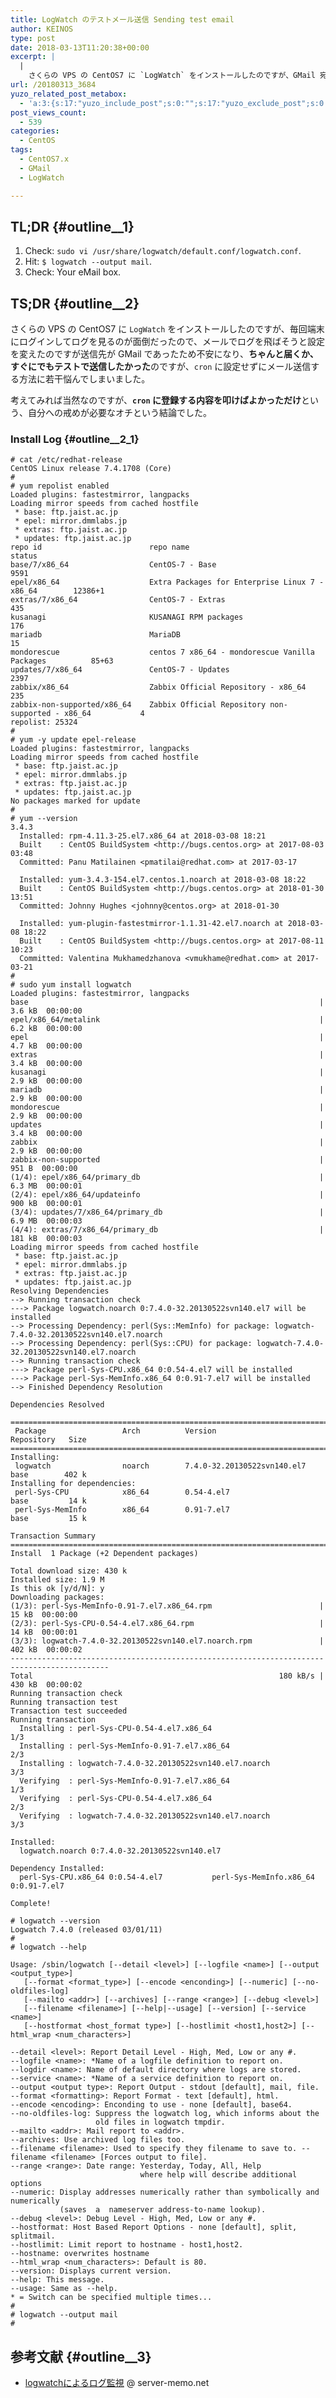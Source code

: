 ```yaml
---
title: LogWatch のテストメール送信 Sending test email
author: KEINOS
type: post
date: 2018-03-13T11:20:38+00:00
excerpt: |
  |
    さくらの VPS の CentOS7 に `LogWatch` をインストールしたのですが、GMail 宛にログが届くかすぐにチェックしたい場合は、「`$ logwatch --output mail`」コマンドを打ちます。
url: /20180313_3684
yuzo_related_post_metabox:
  - 'a:3:{s:17:"yuzo_include_post";s:0:"";s:17:"yuzo_exclude_post";s:0:"";s:21:"yuzo_disabled_related";N;}'
post_views_count:
  - 539
categories:
  - CentOS
tags:
  - CentOS7.x
  - GMail
  - LogWatch

---
```

## TL;DR {#outline__1}

  1. Check: `sudo vi /usr/share/logwatch/default.conf/logwatch.conf`.
  2. Hit: `$ logwatch --output mail`.
  3. Check: Your eMail box.

## TS;DR {#outline__2}

さくらの VPS の CentOS7 に `LogWatch` をインストールしたのですが、毎回端末にログインしてログを見るのが面倒だったので、メールでログを飛ばそうと設定を変えたのですが送信先が GMail であったため不安になり、**ちゃんと届くか、すぐにでもテストで送信したかった**のですが、`cron` に設定せずにメール送信する方法に若干悩んでしまいました。

考えてみれば当然なのですが、**`cron` に登録する内容を叩けばよかっただけ**という、自分への戒めが必要なオチという結論でした。

### Install Log {#outline__2_1}

    # cat /etc/redhat-release
    CentOS Linux release 7.4.1708 (Core) 
    #
    # yum repolist enabled
    Loaded plugins: fastestmirror, langpacks
    Loading mirror speeds from cached hostfile
     * base: ftp.jaist.ac.jp
     * epel: mirror.dmmlabs.jp
     * extras: ftp.jaist.ac.jp
     * updates: ftp.jaist.ac.jp
    repo id                        repo name                                             status
    base/7/x86_64                  CentOS-7 - Base                                          9591
    epel/x86_64                    Extra Packages for Enterprise Linux 7 - x86_64        12386+1
    extras/7/x86_64                CentOS-7 - Extras                                         435
    kusanagi                       KUSANAGI RPM packages                                     176
    mariadb                        MariaDB                                                    15
    mondorescue                    centos 7 x86_64 - mondorescue Vanilla Packages          85+63
    updates/7/x86_64               CentOS-7 - Updates                                       2397
    zabbix/x86_64                  Zabbix Official Repository - x86_64                       235
    zabbix-non-supported/x86_64    Zabbix Official Repository non-supported - x86_64           4
    repolist: 25324
    #
    # yum -y update epel-release
    Loaded plugins: fastestmirror, langpacks
    Loading mirror speeds from cached hostfile
     * base: ftp.jaist.ac.jp
     * epel: mirror.dmmlabs.jp
     * extras: ftp.jaist.ac.jp
     * updates: ftp.jaist.ac.jp
    No packages marked for update
    #
    # yum --version
    3.4.3
      Installed: rpm-4.11.3-25.el7.x86_64 at 2018-03-08 18:21
      Built    : CentOS BuildSystem <http://bugs.centos.org> at 2017-08-03 03:48
      Committed: Panu Matilainen <pmatilai@redhat.com> at 2017-03-17
    
      Installed: yum-3.4.3-154.el7.centos.1.noarch at 2018-03-08 18:22
      Built    : CentOS BuildSystem <http://bugs.centos.org> at 2018-01-30 13:51
      Committed: Johnny Hughes <johnny@centos.org> at 2018-01-30
    
      Installed: yum-plugin-fastestmirror-1.1.31-42.el7.noarch at 2018-03-08 18:22
      Built    : CentOS BuildSystem <http://bugs.centos.org> at 2017-08-11 10:23
      Committed: Valentina Mukhamedzhanova <vmukhame@redhat.com> at 2017-03-21
    #
    # sudo yum install logwatch
    Loaded plugins: fastestmirror, langpacks
    base                                                                 | 3.6 kB  00:00:00     
    epel/x86_64/metalink                                                 | 6.2 kB  00:00:00     
    epel                                                                 | 4.7 kB  00:00:00     
    extras                                                               | 3.4 kB  00:00:00     
    kusanagi                                                             | 2.9 kB  00:00:00     
    mariadb                                                              | 2.9 kB  00:00:00     
    mondorescue                                                          | 2.9 kB  00:00:00     
    updates                                                              | 3.4 kB  00:00:00     
    zabbix                                                               | 2.9 kB  00:00:00     
    zabbix-non-supported                                                 |  951 B  00:00:00     
    (1/4): epel/x86_64/primary_db                                        | 6.3 MB  00:00:01     
    (2/4): epel/x86_64/updateinfo                                        | 900 kB  00:00:01     
    (3/4): updates/7/x86_64/primary_db                                   | 6.9 MB  00:00:03     
    (4/4): extras/7/x86_64/primary_db                                    | 181 kB  00:00:03     
    Loading mirror speeds from cached hostfile
     * base: ftp.jaist.ac.jp
     * epel: mirror.dmmlabs.jp
     * extras: ftp.jaist.ac.jp
     * updates: ftp.jaist.ac.jp
    Resolving Dependencies
    --> Running transaction check
    ---> Package logwatch.noarch 0:7.4.0-32.20130522svn140.el7 will be installed
    --> Processing Dependency: perl(Sys::MemInfo) for package: logwatch-7.4.0-32.20130522svn140.el7.noarch
    --> Processing Dependency: perl(Sys::CPU) for package: logwatch-7.4.0-32.20130522svn140.el7.noarch
    --> Running transaction check
    ---> Package perl-Sys-CPU.x86_64 0:0.54-4.el7 will be installed
    ---> Package perl-Sys-MemInfo.x86_64 0:0.91-7.el7 will be installed
    --> Finished Dependency Resolution
    
    Dependencies Resolved
    
    ============================================================================================
     Package                 Arch          Version                            Repository   Size
    ============================================================================================
    Installing:
     logwatch                noarch        7.4.0-32.20130522svn140.el7        base        402 k
    Installing for dependencies:
     perl-Sys-CPU            x86_64        0.54-4.el7                         base         14 k
     perl-Sys-MemInfo        x86_64        0.91-7.el7                         base         15 k
    
    Transaction Summary
    ============================================================================================
    Install  1 Package (+2 Dependent packages)
    
    Total download size: 430 k
    Installed size: 1.9 M
    Is this ok [y/d/N]: y
    Downloading packages:
    (1/3): perl-Sys-MemInfo-0.91-7.el7.x86_64.rpm                        |  15 kB  00:00:00     
    (2/3): perl-Sys-CPU-0.54-4.el7.x86_64.rpm                            |  14 kB  00:00:01     
    (3/3): logwatch-7.4.0-32.20130522svn140.el7.noarch.rpm               | 402 kB  00:00:02     
    --------------------------------------------------------------------------------------------
    Total                                                       180 kB/s | 430 kB  00:00:02     
    Running transaction check
    Running transaction test
    Transaction test succeeded
    Running transaction
      Installing : perl-Sys-CPU-0.54-4.el7.x86_64                                           1/3 
      Installing : perl-Sys-MemInfo-0.91-7.el7.x86_64                                       2/3 
      Installing : logwatch-7.4.0-32.20130522svn140.el7.noarch                              3/3 
      Verifying  : perl-Sys-MemInfo-0.91-7.el7.x86_64                                       1/3 
      Verifying  : perl-Sys-CPU-0.54-4.el7.x86_64                                           2/3 
      Verifying  : logwatch-7.4.0-32.20130522svn140.el7.noarch                              3/3 
    
    Installed:
      logwatch.noarch 0:7.4.0-32.20130522svn140.el7                                             
    
    Dependency Installed:
      perl-Sys-CPU.x86_64 0:0.54-4.el7           perl-Sys-MemInfo.x86_64 0:0.91-7.el7          
    
    Complete!
    
    # logwatch --version
    Logwatch 7.4.0 (released 03/01/11)
    #
    # logwatch --help
    
    Usage: /sbin/logwatch [--detail <level>] [--logfile <name>] [--output <output_type>]
       [--format <format_type>] [--encode <enconding>] [--numeric] [--no-oldfiles-log]
       [--mailto <addr>] [--archives] [--range <range>] [--debug <level>]
       [--filename <filename>] [--help|--usage] [--version] [--service <name>]
       [--hostformat <host_format type>] [--hostlimit <host1,host2>] [--html_wrap <num_characters>]
    
    --detail <level>: Report Detail Level - High, Med, Low or any #.
    --logfile <name>: *Name of a logfile definition to report on.
    --logdir <name>: Name of default directory where logs are stored.
    --service <name>: *Name of a service definition to report on.
    --output <output type>: Report Output - stdout [default], mail, file.
    --format <formatting>: Report Format - text [default], html.
    --encode <encoding>: Enconding to use - none [default], base64.
    --no-oldfiles-log: Suppress the logwatch log, which informs about the
                       old files in logwatch tmpdir.
    --mailto <addr>: Mail report to <addr>.
    --archives: Use archived log files too.
    --filename <filename>: Used to specify they filename to save to. --filename <filename> [Forces output to file].
    --range <range>: Date range: Yesterday, Today, All, Help
                                 where help will describe additional options
    --numeric: Display addresses numerically rather than symbolically and numerically
               (saves  a  nameserver address-to-name lookup).
    --debug <level>: Debug Level - High, Med, Low or any #.
    --hostformat: Host Based Report Options - none [default], split, splitmail.
    --hostlimit: Limit report to hostname - host1,host2.
    --hostname: overwrites hostname
    --html_wrap <num_characters>: Default is 80.
    --version: Displays current version.
    --help: This message.
    --usage: Same as --help.
    * = Switch can be specified multiple times...
    #
    # logwatch --output mail
    #
    

## 参考文献 {#outline__3}

  * [logwatchによるログ監視][1] @ server-memo.net

 [1]: http://www.server-memo.net/tips/server-operation/logwatch.html#i-7